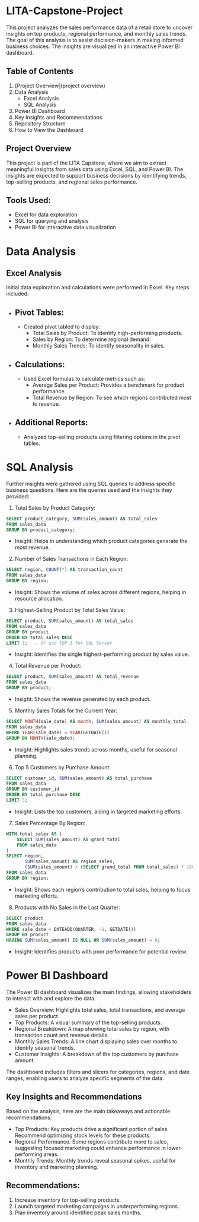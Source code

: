 # LITA-Capstone-Project
This project analyzes the sales performance data of a retail store to uncover insights on top products, regional performance, and monthly sales trends. The goal of this analysis is to assist decision-makers in making informed business choices. The insights are visualized in an interactive Power BI dashboard.

## Table of Contents
1. [Project Overview](project overview)
2. Data Analysis
   * Excel Analysis
   * SQL Analysis
3. Power BI Dashboard
4. Key Insights and Recommendations
5. Repository Structure
6. How to View the Dashboard

## Project Overview
This project is part of the LITA Capstone, where we aim to extract meaningful insights from sales data using Excel, SQL, and Power BI. The insights are expected to support business decisions by identifying trends, top-selling products, and regional sales performance.


## Tools Used:
* Excel for data exploration
* SQL for querying and analysis
* Power BI for interactive data visualization


# Data Analysis
## Excel Analysis
Initial data exploration and calculations were performed in Excel. Key steps included:

* ## Pivot Tables:
     * Created pivot tabled to display:
       * Total Sales by Product: To identify high-performing products.
       * Sales by Region: To determine regional demand.
       * Monthly Sales Trends: To identify seasonality in sales.
* ## Calculations:
     * Used Excel formulas to calculate metrics such as:
        * Average Sales per Product: Provides a benchmark for product performance.
        * Total Revenue by Region: To see which regions contributed most to revenue.
* ## Additional Reports:
     * Analyzed top-selling products using filtering options in the pivot tables.


# SQL Analysis
Further insights were gathered using SQL queries to address specific business questions. Here are the queries used and the insights they provided:

1. Total Sales by Product Category:
   
```SQL
SELECT product_category, SUM(sales_amount) AS total_sales
FROM sales_data
GROUP BY product_category;
```
 * Insight: Helps in understanding which product categories generate the most revenue.

2. Number of Sales Transactions in Each Region:

```SQL
SELECT region, COUNT(*) AS transaction_count
FROM sales_data
GROUP BY region;
```
 * Insight: Shows the volume of sales across different regions, helping in resource allocation.

3. Highest-Selling Product by Total Sales Value:

```SQL
SELECT product, SUM(sales_amount) AS total_sales
FROM sales_data
GROUP BY product
ORDER BY total_sales DESC
LIMIT 1;  -- Or use TOP 1 for SQL Server
```
 * Insight: Identifies the single highest-performing product by sales value.

4. Total Revenue per Product:

```SQL
SELECT product, SUM(sales_amount) AS total_revenue
FROM sales_data
GROUP BY product;
```
 * Insight: Shows the revenue generated by each product.

5. Monthly Sales Totals for the Current Year:

```SQL
SELECT MONTH(sale_date) AS month, SUM(sales_amount) AS monthly_total
FROM sales_data
WHERE YEAR(sale_date) = YEAR(GETDATE())
GROUP BY MONTH(sale_date);
```
 * Insight: Highlights sales trends across months, useful for seasonal planning.

6. Top 5 Customers by Purchase Amount:
   
```SQL
SELECT customer_id, SUM(sales_amount) AS total_purchase
FROM sales_data
GROUP BY customer_id
ORDER BY total_purchase DESC
LIMIT 5;
```
 * Insight: Lists the top customers, aiding in targeted marketing efforts.

7. Sales Percentage By Region:

```SQL
WITH total_sales AS (
    SELECT SUM(sales_amount) AS grand_total
    FROM sales_data
)
SELECT region,
       SUM(sales_amount) AS region_sales,
       (SUM(sales_amount) / (SELECT grand_total FROM total_sales) * 100) AS sales_percentage
FROM sales_data
GROUP BY region;
```
 * Insight: Shows each region’s contribution to total sales, helping to focus marketing efforts.

8. Products with No Sales in the Last Quarter:

```SQL
SELECT product
FROM sales_data
WHERE sale_date < DATEADD(QUARTER, -1, GETDATE())
GROUP BY product
HAVING SUM(sales_amount) IS NULL OR SUM(sales_amount) = 0;
```
 * Insight: Identifies products with poor performance for potential review.


# Power BI Dashboard
The Power BI dashboard visualizes the main findings, allowing stakeholders to interact with and explore the data.

* Sales Overview: Highlights total sales, total transactions, and average sales per product.
* Top Products: A visual summary of the top-selling products.
* Regional Breakdown: A map showing total sales by region, with transaction count and revenue details.
* Monthly Sales Trends: A line chart displaying sales over months to identify seasonal trends.
* Customer Insights: A breakdown of the top customers by purchase amount.

The dashboard includes filters and slicers for categories, regions, and date ranges, enabling users to analyze specific segments of the data.


## Key Insights and Recommendations
Based on the analysis, here are the main takeaways and actionable recommendations:

- Top Products: Key products drive a significant portion of sales. Recommend optimizing stock levels for these products.
- Regional Performance: Some regions contribute more to sales, suggesting focused marketing could enhance performance in lower-performing areas.
- Monthly Trends: Monthly trends reveal seasonal spikes, useful for inventory and marketing planning.
  
## Recommendations:

1. Increase inventory for top-selling products.
2. Launch targeted marketing campaigns in underperforming regions.
3. Plan inventory around identified peak sales months.
   
